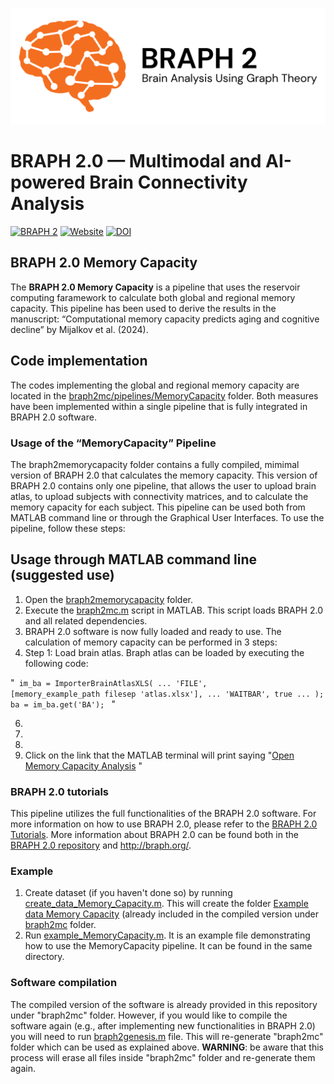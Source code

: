 ![BRAPH 2.0](braph2banner.png)

# BRAPH 2.0 — Multimodal and AI-powered Brain Connectivity Analysis

[![BRAPH 2](https://img.shields.io/twitter/url?label=BRAPH%202&style=social&url=https%3A%2F%2Ftwitter.com%2Fbraph2software)](https://twitter.com/braph2software)
[![Website](https://img.shields.io/website?up_message=braph.org&url=http%3A%2F%2Fbraph.org%2F)](http://braph.org/)
[![DOI](https://img.shields.io/badge/DOI-10.1371%2Fjournal.pone.0178798-blue)](https://doi.org/10.1371/journal.pone.0178798)


## BRAPH 2.0 Memory Capacity
The **BRAPH 2.0 Memory Capacity** is a pipeline that uses the reservoir computing faramework to calculate both global and regional memory capacity. This pipeline has been used to derive the results in the manuscript: “Computational memory capacity predicts aging and cognitive decline” by Mijalkov et al. (2024).

## Code implementation
The codes implementing the global and regional memory capacity are located in the [braph2mc/pipelines/MemoryCapacity](https://github.com/braph-software/MemoryCapacity/tree/develop/braph2mc/pipelines/MemoryCapacity) folder. 
Both measures have been implemented within a single pipeline that is fully integrated in BRAPH 2.0 software.

### Usage of the “MemoryCapacity” Pipeline
The braph2memorycapacity folder contains a fully compiled, mimimal version of BRAPH 2.0 that calculates the memory capacity. This version of BRAPH 2.0 contains only one pipeline, that allows the user to upload brain atlas, to upload subjects with connectivity matrices, and to calculate the memory capacity for each subject. This pipeline can be used both from  MATLAB command line or through the Graphical User Interfaces. To use the pipeline, follow these steps:

## Usage through MATLAB command line (suggested use)
1.	Open the [braph2memorycapacity](https://github.com/braph-software/MemoryCapacity/tree/develop/braph2memorycapacity) folder. 
2.	Execute the [braph2mc.m](https://github.com/braph-software/MemoryCapacity/blob/develop/braph2mc/braph2mc.m) script in MATLAB. This script loads BRAPH 2.0 and all related dependencies. 
3.  BRAPH 2.0 software is now fully loaded and ready to use. The calculation of memory capacity can be performed in 3 steps:
4.  Step 1: Load brain atlas.
   Braph atlas can be loaded by executing the following code:

"<code>  im_ba = ImporterBrainAtlasXLS( ...
    'FILE', [memory_example_path filesep 'atlas.xlsx'], ...
    'WAITBAR', true ...
    );
ba = im_ba.get('BA'); </code> "

    
6.  
7.
8.
9.	Click on the link that the MATLAB terminal will print saying "<ins>Open Memory Capacity Analysis</ins> "

### BRAPH 2.0 tutorials

This pipeline utilizes the full functionalities of the BRAPH 2.0 software. For more information on how to use BRAPH 2.0, please refer to the [BRAPH 2.0 Tutorials](https://github.com/braph-software/BRAPH-2/tree/develop/tutorials). More information about BRAPH 2.0 can be found both in the [BRAPH 2.0 repository](https://github.com/braph-software/BRAPH-2/tree/develop) and http://braph.org/.

### Example
1. Create dataset (if you haven't done so) by running [create_data_Memory_Capacity.m](https://github.com/braph-software/MemoryCapacity/blob/develop/braph2mc/pipelines/MemoryCapacity/create_data_Memory_Capacity.m). This will create the folder [Example data Memory Capacity](https://github.com/braph-software/MemoryCapacity/tree/develop/braph2mc/pipelines/MemoryCapacity/Example%20data%20Memory%20Capacity) (already included in the compiled version under [braph2mc](https://github.com/braph-software/MemoryCapacity/tree/develop/braph2mc) folder.
2. Run [example_MemoryCapacity.m](https://github.com/braph-software/MemoryCapacity/blob/develop/example_MemoryCapacity.m). It is an example file demonstrating how to use the MemoryCapacity pipeline. It can be found in the same directory.

### Software compilation

The compiled version of the software is already provided in this repository under "braph2mc" folder. However, if you would like to compile the software again (e.g., after implementing new functionalities in BRAPH 2.0) you will need to run [braph2genesis.m](https://github.com/braph-software/MemoryCapacity/blob/develop/braph2genesis/braph2genesis.m) file. This will re-generate "braph2mc" folder which can be used as explained above. **WARNING**: be aware that this process will erase all files inside "braph2mc" folder and re-generate them again.

